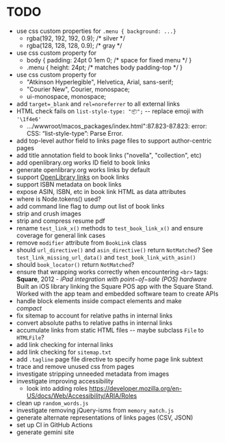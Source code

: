 # TODO

- use css custom properties for `.menu { background: ...}`
  - rgba(192, 192, 192, 0.9); /* silver */
  - rgba(128, 128, 128, 0.9); /* gray */
- use css custom property for
  - body { padding: 24pt 0 1em 0; /* space for fixed menu */ } 
  - .menu { height: 24pt; /* matches body padding-top */ }
- use css custom property for
  - "Atkinson Hyperlegible", Helvetica, Arial, sans-serif;
  - "Courier New", Courier, monospace;
  - ui-monospace, monospace;
- add `target=_blank` and `rel=noreferrer` to all external links
- HTML check fails on `list-style-type: "📦";` -- replace emoji with `'\1f4e6'`
  - .../wwwroot/macos_packages/index.html":87.823-87.823: error: CSS: “list-style-type”: Parse Error.
- add top-level author field to links page files to support author-centric pages 
- add title annotation field to book links ("novella", "collection", etc)
- add openlibrary.org works ID field to book links
- generate openlibrary.org works links by default
- support [OpenLibrary links](https://openlibrary.org/dev/docs/api/books) on book links
- support ISBN metadata on book links
- expose ASIN, ISBN, etc in book link HTML as data attributes
- where is Node.tokens() used?
- add command line flag to dump out list of book links
- strip and crush images
- strip and compress resume pdf
- rename `test_link_x()` methods to `test_book_link_x()` and ensure coverage for general link cases
- remove `modifier` attribute from `BookLink` class
- should `url_directive()` and `asin_directive()` return `NotMatched`?  See `test_link_missing_url_data()` and `test_book_link_with_asin()`
- should `book_locator()` return `NotMatched`?
- ensure that wrapping works correctly when encountering `<br>` tags:
                    <strong>Square</strong>, 2012 - <em>iPad integration with
                    point−of−sale (POS) hardware</em><br>
                     Built an iOS library
                    linking the Square POS app with the Square Stand.  Worked
                    with the app team and embedded software team to create APIs
- handle block elements inside compact elements and make <address> compact
- fix sitemap to account for relative paths in internal links
- convert absolute paths to relative paths in internal links
- accumulate links from static HTML files -- maybe subclass `File` to `HTMLFile`?
- add link checking for internal links
- add link checking for `sitemap.txt`
- add `.tagline` page file directive to specify home page link subtext
- trace and remove unused css from pages
- investigate stripping unneeded metadata from images
- investigate improving accessibility
  - look into adding roles https://developer.mozilla.org/en-US/docs/Web/Accessibility/ARIA/Roles
- clean up `random_words.js`
- investigate removing jQuery-isms from `memory_match.js`
- generate alternate representations of links pages (CSV, JSON)
- set up CI in GitHub Actions
- generate gemini site
